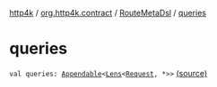 [http4k](../../index.md) / [org.http4k.contract](../index.md) / [RouteMetaDsl](index.md) / [queries](./queries.md)

# queries

`val queries: `[`Appendable`](../../org.http4k.util/-appendable/index.md)`<`[`Lens`](../../org.http4k.lens/-lens/index.md)`<`[`Request`](../../org.http4k.core/-request/index.md)`, *>>` [(source)](https://github.com/http4k/http4k/blob/master/http4k-contract/src/main/kotlin/org/http4k/contract/routeMeta.kt#L39)